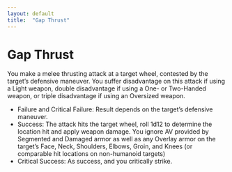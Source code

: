 ```yaml
---
layout: default
title:  "Gap Thrust"
---
```

# Gap Thrust
You make a melee thrusting attack at a target wheel, contested by the target’s defensive maneuver. You suffer disadvantage on this attack if using a Light weapon, double disadvantage if using a One- or Two-Handed weapon, or triple disadvantage if using an Oversized weapon.
* Failure and Critical Failure: Result depends on the target’s defensive maneuver.
* Success: The attack hits the target wheel, roll 1d12 to determine the location hit and apply weapon damage. You ignore AV provided by Segmented and Damaged armor as well as any Overlay armor on the target’s Face, Neck, Shoulders, Elbows, Groin, and Knees (or comparable hit locations on non-humanoid targets)
* Critical Success: As success, and you critically strike.
